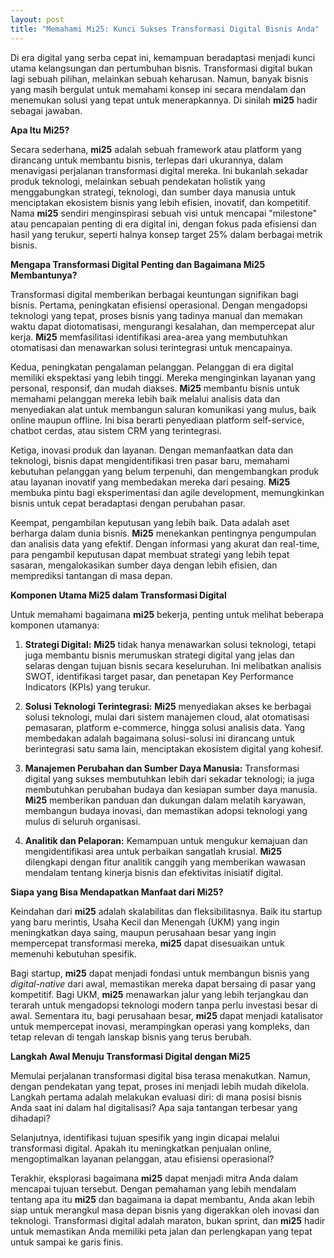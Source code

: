 ```yaml
---
layout: post
title: "Memahami Mi25: Kunci Sukses Transformasi Digital Bisnis Anda"
---
```


Di era digital yang serba cepat ini, kemampuan beradaptasi menjadi kunci utama kelangsungan dan pertumbuhan bisnis. Transformasi digital bukan lagi sebuah pilihan, melainkan sebuah keharusan. Namun, banyak bisnis yang masih bergulat untuk memahami konsep ini secara mendalam dan menemukan solusi yang tepat untuk menerapkannya. Di sinilah **mi25** hadir sebagai jawaban.

**Apa Itu Mi25?**

Secara sederhana, **mi25** adalah sebuah framework atau platform yang dirancang untuk membantu bisnis, terlepas dari ukurannya, dalam menavigasi perjalanan transformasi digital mereka. Ini bukanlah sekadar produk teknologi, melainkan sebuah pendekatan holistik yang menggabungkan strategi, teknologi, dan sumber daya manusia untuk menciptakan ekosistem bisnis yang lebih efisien, inovatif, dan kompetitif. Nama **mi25** sendiri menginspirasi sebuah visi untuk mencapai "milestone" atau pencapaian penting di era digital ini, dengan fokus pada efisiensi dan hasil yang terukur, seperti halnya konsep target 25% dalam berbagai metrik bisnis.

**Mengapa Transformasi Digital Penting dan Bagaimana Mi25 Membantunya?**

Transformasi digital memberikan berbagai keuntungan signifikan bagi bisnis. Pertama, peningkatan efisiensi operasional. Dengan mengadopsi teknologi yang tepat, proses bisnis yang tadinya manual dan memakan waktu dapat diotomatisasi, mengurangi kesalahan, dan mempercepat alur kerja. **Mi25** memfasilitasi identifikasi area-area yang membutuhkan otomatisasi dan menawarkan solusi terintegrasi untuk mencapainya.

Kedua, peningkatan pengalaman pelanggan. Pelanggan di era digital memiliki ekspektasi yang lebih tinggi. Mereka menginginkan layanan yang personal, responsif, dan mudah diakses. **Mi25** membantu bisnis untuk memahami pelanggan mereka lebih baik melalui analisis data dan menyediakan alat untuk membangun saluran komunikasi yang mulus, baik online maupun offline. Ini bisa berarti penyediaan platform self-service, chatbot cerdas, atau sistem CRM yang terintegrasi.

Ketiga, inovasi produk dan layanan. Dengan memanfaatkan data dan teknologi, bisnis dapat mengidentifikasi tren pasar baru, memahami kebutuhan pelanggan yang belum terpenuhi, dan mengembangkan produk atau layanan inovatif yang membedakan mereka dari pesaing. **Mi25** membuka pintu bagi eksperimentasi dan agile development, memungkinkan bisnis untuk cepat beradaptasi dengan perubahan pasar.

Keempat, pengambilan keputusan yang lebih baik. Data adalah aset berharga dalam dunia bisnis. **Mi25** menekankan pentingnya pengumpulan dan analisis data yang efektif. Dengan informasi yang akurat dan real-time, para pengambil keputusan dapat membuat strategi yang lebih tepat sasaran, mengalokasikan sumber daya dengan lebih efisien, dan memprediksi tantangan di masa depan.

**Komponen Utama Mi25 dalam Transformasi Digital**

Untuk memahami bagaimana **mi25** bekerja, penting untuk melihat beberapa komponen utamanya:

1.  **Strategi Digital:** **Mi25** tidak hanya menawarkan solusi teknologi, tetapi juga membantu bisnis merumuskan strategi digital yang jelas dan selaras dengan tujuan bisnis secara keseluruhan. Ini melibatkan analisis SWOT, identifikasi target pasar, dan penetapan Key Performance Indicators (KPIs) yang terukur.

2.  **Solusi Teknologi Terintegrasi:** **Mi25** menyediakan akses ke berbagai solusi teknologi, mulai dari sistem manajemen cloud, alat otomatisasi pemasaran, platform e-commerce, hingga solusi analisis data. Yang membedakan adalah bagaimana solusi-solusi ini dirancang untuk berintegrasi satu sama lain, menciptakan ekosistem digital yang kohesif.

3.  **Manajemen Perubahan dan Sumber Daya Manusia:** Transformasi digital yang sukses membutuhkan lebih dari sekadar teknologi; ia juga membutuhkan perubahan budaya dan kesiapan sumber daya manusia. **Mi25** memberikan panduan dan dukungan dalam melatih karyawan, membangun budaya inovasi, dan memastikan adopsi teknologi yang mulus di seluruh organisasi.

4.  **Analitik dan Pelaporan:** Kemampuan untuk mengukur kemajuan dan mengidentifikasi area untuk perbaikan sangatlah krusial. **Mi25** dilengkapi dengan fitur analitik canggih yang memberikan wawasan mendalam tentang kinerja bisnis dan efektivitas inisiatif digital.

**Siapa yang Bisa Mendapatkan Manfaat dari Mi25?**

Keindahan dari **mi25** adalah skalabilitas dan fleksibilitasnya. Baik itu startup yang baru merintis, Usaha Kecil dan Menengah (UKM) yang ingin meningkatkan daya saing, maupun perusahaan besar yang ingin mempercepat transformasi mereka, **mi25** dapat disesuaikan untuk memenuhi kebutuhan spesifik.

Bagi startup, **mi25** dapat menjadi fondasi untuk membangun bisnis yang *digital-native* dari awal, memastikan mereka dapat bersaing di pasar yang kompetitif. Bagi UKM, **mi25** menawarkan jalur yang lebih terjangkau dan terarah untuk mengadopsi teknologi modern tanpa perlu investasi besar di awal. Sementara itu, bagi perusahaan besar, **mi25** dapat menjadi katalisator untuk mempercepat inovasi, merampingkan operasi yang kompleks, dan tetap relevan di tengah lanskap bisnis yang terus berubah.

**Langkah Awal Menuju Transformasi Digital dengan Mi25**

Memulai perjalanan transformasi digital bisa terasa menakutkan. Namun, dengan pendekatan yang tepat, proses ini menjadi lebih mudah dikelola. Langkah pertama adalah melakukan evaluasi diri: di mana posisi bisnis Anda saat ini dalam hal digitalisasi? Apa saja tantangan terbesar yang dihadapi?

Selanjutnya, identifikasi tujuan spesifik yang ingin dicapai melalui transformasi digital. Apakah itu meningkatkan penjualan online, mengoptimalkan layanan pelanggan, atau efisiensi operasional?

Terakhir, eksplorasi bagaimana **mi25** dapat menjadi mitra Anda dalam mencapai tujuan tersebut. Dengan pemahaman yang lebih mendalam tentang apa itu **mi25** dan bagaimana ia dapat membantu, Anda akan lebih siap untuk merangkul masa depan bisnis yang digerakkan oleh inovasi dan teknologi. Transformasi digital adalah maraton, bukan sprint, dan **mi25** hadir untuk memastikan Anda memiliki peta jalan dan perlengkapan yang tepat untuk sampai ke garis finis.
